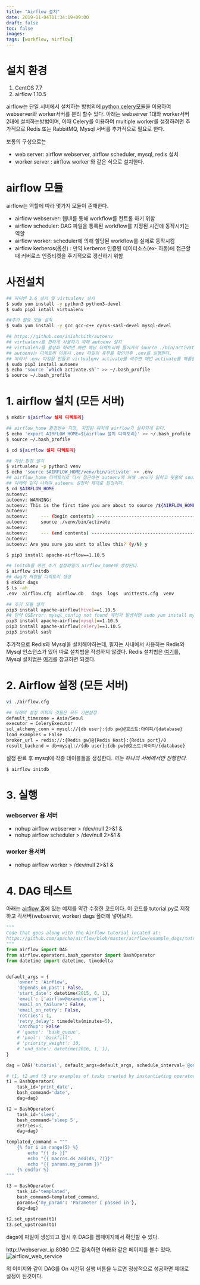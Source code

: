 ```yaml
---
title: "Airflow 설치"
date: 2019-11-04T11:34:19+09:00
draft: false
toc: false
images:
tags: [workflow, airflow]
---
```


# 설치 환경
1. CentOS 7.7
2. airflow 1.10.5

airflow는 단일 서버에서 설치하는 방법외에 [python celery모듈](http://www.celeryproject.org/)을 이용하여 webserver와 worker서버를 분리 할수 있다. 
아래는 webserver 1대와 worker서버 2대에 설치하는방법이며, 이때 Celery를 이용하여 multiple worker를 설정하려면 추가적으로 Redis 또는 RabbitMQ, Mysql 서버를 추가적으로 필요로 한다.

보통의 구성으로는

* web server: airflow webserver, airflow scheduler, mysql, redis 설치
* worker server : airflow worker
와 같은 식으로 설치한다.

# airflow 모듈
airflow는 역할에 따라 몇가지 모듈이 존재한다.

* airflow webserver: 웹UI를 통해 workflow를 컨트롤 하기 위함
* airflow scheduler: DAG 파일을 통록된 workflow를 지정된 시간에 동작시키는 역할
* airflow worker: scheduler에 의해 할당된 workflow를 실제로 동작시킴
* airflow kerberos(옵션) : 만약 kerberos 인증된 데이터소스(ex- 하둡)에 접근할때 커버로스 인증티켓을 주기적으로 갱신하기 위함

# 사전설치
```bash
## 파이썬 3.6 설치 및 virtualenv 설치
$ sudo yum install -y python3 python3-devel
$ sudo pip3 intall virtualenv

##추가 필요 모듈 설치
$ sudo yum install -y gcc gcc-c++ cyrus-sasl-devel mysql-devel

## https://github.com/inishchith/autoenv
## virtualenv를 편하게 사용하기 위해 autoenv 설치
## virtualenv를 활성화 하려면 매번 해당 디렉토리에 들어가서 source ./bin/activate 를 실행해줘야 한다.
## autoenv는 디렉토리 이동시 .env 파일의 유무를 확인한후 .env를 실행한다.
## 따라서 .env 파일을 만들고 virtualenv activate를 써주면 매번 activate를 해줄필요 없이 자동으로 처리된다.
$ sudo pip3 install autoenv
$ echo "source `which activate.sh`" >> ~/.bash_profile
$ source ~/.bash_profile
```

# 1. airflow 설치 (모든 서버)
```bash
$ mkdir ${airflow 설치 디렉토리}

## airflow_home 환경변수 지정, 지정된 위치에 airflow가 설치되게 된다.
$ echo 'export AIRFLOW_HOME=${airflow 설치 디렉토리}' >> ~/.bash_profile
$ source ~/.bash_profile

$ cd ${airflow 설치 디렉토리}

## 가상 환경 설치
$ virtualenv -p python3 venv
$ echo 'source $AIRFLOW_HOME/venv/bin/activate' >> .env
## airflow_home 디렉토리로 다시 접근하면 autoenv에 의해 .env가 읽히고 윗줄의 source 설정이 읽힌다.
## 아래와 같이 나와야 autoenv 설정이 제대로 된것이다.
$ cd $AIRFLOW_HOME
autoenv:
autoenv: WARNING:
autoenv: This is the first time you are about to source /${AIRFLOW_HOME}/.env:
autoenv:
autoenv:     --- (begin contents) ---------------------------------------
autoenv:     source ./venv/bin/activate
autoenv:
autoenv:     --- (end contents) -----------------------------------------
autoenv:
autoenv: Are you sure you want to allow this? (y/N) y

$ pip3 install apache-airflow==1.10.5

## initdb를 하면 초기 설정파일이 airflow_home에 생성된다.
$ airflow initdb
## dag가 저장될 디렉토리 생성
$ mkdir dags
$ ls -ah
.env  airflow.cfg  airflow.db	dags  logs  unittests.cfg  venv 

## 추가 모듈 설치
pip3 install apache-airflow[hive]==1.10.5
## 만약 OSError: mysql_config not found 에러가 발생하면 sudo yum install mysql-devel을 설치한다.
pip3 install apache-airflow[mysql]==1.10.5
pip3 install apache-airflow[celery]==1.10.5
pip3 install sasl

```

추가적으로 Redis와 Mysql을 설치해야하는데, 필자는 사내에서 사용하는 Redis와 Mysql 인스턴스가 있어 따로 설치법을 작성하지 않겠다.
Redis 설치법은 [여기](https://redis.io/download)를, Mysql 설치법은 [여기](https://opentutorials.org/module/1701/10229)를 참고하면 되겠다.

# 2. Airflow 설정 (모든 서버)
```bash
vi ./airflow.cfg

## 아래의 설정 이외의 것들은 모두 기본설정
default_timezone = Asia/Seoul
executor = CeleryExecutor
sql_alchemy_conn = mysql://{db user}:{db pw}@호스트:아이피/{database}
load_examples = False
broker_url = redis://:{Redis pw}@{Redis Host}:{Redis port}/0
result_backend = db+mysql://{db user}:{db pw}@호스트:아이피/{database}
```

설정 완료 후 mysql에 각종 테이블들을 생성한다. *이는 하나의 서버에서만 진행한다.*
```bash
$ airflow initdb
```

# 3. 실행

### webserver 용 서버

* nohup airflow webserver > /dev/null 2>&1 &
* nohup airflow scheduler > /dev/null 2>&1 &

### worker 용서버
* nohup airflow worker > /dev/null 2>&1 &


# 4. DAG 테스트
아래는 [airflow 홈](https://airflow.apache.org/tutorial.html)에 있는 예제를 약간 수정한 코드이다. 이 코드를 tutorial.py로 저장하고 각서버(webserver, worker) dags 폴더에 넣어보자. 
```python
"""
Code that goes along with the Airflow tutorial located at:
https://github.com/apache/airflow/blob/master/airflow/example_dags/tutorial.py
"""
from airflow import DAG
from airflow.operators.bash_operator import BashOperator
from datetime import datetime, timedelta


default_args = {
    'owner': 'Airflow',
    'depends_on_past': False,
    'start_date': datetime(2015, 6, 1),
    'email': ['airflow@example.com'],
    'email_on_failure': False,
    'email_on_retry': False,
    'retries': 1,
    'retry_delay': timedelta(minutes=5),
    'catchup': False
    # 'queue': 'bash_queue',
    # 'pool': 'backfill',
    # 'priority_weight': 10,
    # 'end_date': datetime(2016, 1, 1),
}

dag = DAG('tutorial', default_args=default_args, schedule_interval='@once')

# t1, t2 and t3 are examples of tasks created by instantiating operators
t1 = BashOperator(
    task_id='print_date',
    bash_command='date',
    dag=dag)

t2 = BashOperator(
    task_id='sleep',
    bash_command='sleep 5',
    retries=3,
    dag=dag)

templated_command = """
    {% for i in range(5) %}
        echo "{{ ds }}"
        echo "{{ macros.ds_add(ds, 7)}}"
        echo "{{ params.my_param }}"
    {% endfor %}
"""

t3 = BashOperator(
    task_id='templated',
    bash_command=templated_command,
    params={'my_param': 'Parameter I passed in'},
    dag=dag)

t2.set_upstream(t1)
t3.set_upstream(t1)
```

dags에 파일이 생성되고 잠시 후 DAG를 웹페이지에서 확인할 수 있다.

http://webserver_ip:8080 으로 접속하면 아래와 같은 페이지를 볼수 있다.
![airflow_web_service](airflow-admin-1.png)

위 이미지와 같이 DAG를 On 시킨뒤 실행 버튼을 누르면 정상적으로 성공하면 제대로 설정이 된것이다.
